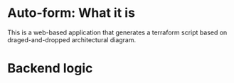 # Auto-form: What it is
This is a web-based application that generates a terraform script based on draged-and-dropped architectural diagram.

# Backend logic


